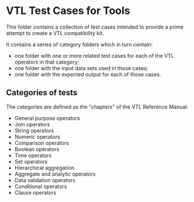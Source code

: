# VTL Test Cases for Tools

This folder contains a collection of test cases intended to provide a prime attempt to create a VTL compatibility kit.

It contains a series of category folders which in turn contain:
* one folder with one or more related test cases for each of the VTL operators in that category;
* one folder with the input data sets used in those cases;
* one folder with the expected output for each of those cases.

## Categories of tests

The categories are defined as the "chapters" of the VTL Reference Manual:

* General purpose operators
* Join operators
* String operators
* Numeric operators
* Comparison operators
* Boolean operators
* Time operators
* Set operators
* Hierarchical aggregation
* Aggregate and analytic operators
* Data validation operators
* Conditional operators
* Clause operators

